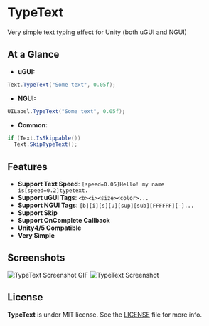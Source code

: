 TypeText
=========================

Very simple text typing effect for Unity (both uGUI and NGUI)

At a Glance
-----------
- **uGUI:**
```csharp
Text.TypeText("Some text", 0.05f);
```
- **NGUI:**
```csharp
UILabel.TypeText("Some text", 0.05f);
```
- **Common:**
```csharp
if (Text.IsSkippable())
  Text.SkipTypeText();
```


Features
--------
- **Support Text Speed**: ```[speed=0.05]Hello! my name is[speed=0.2]typetext.```
- **Support uGUI Tags**: ```<b><i><size><color>...```
- **Support NGUI Tags**: ```[b][i][s][u][sup][sub][FFFFFF][-]...```
- **Support Skip**
- **Support OnComplete Callback**
- **Unity4/5 Compatible**
- **Very Simple**


Screenshots
--------
![TypeText Screenshot GIF](https://cloud.githubusercontent.com/assets/1309940/11761765/f897ff48-a112-11e5-97c7-f9bbdef387bc.gif)
![TypeText Screenshot](https://cloud.githubusercontent.com/assets/1309940/11761719/06acaf9a-a111-11e5-8c35-1ec0bc06b470.PNG)


License
-------
**TypeText** is under MIT license. See the [LICENSE](LICENSE) file for more info.
